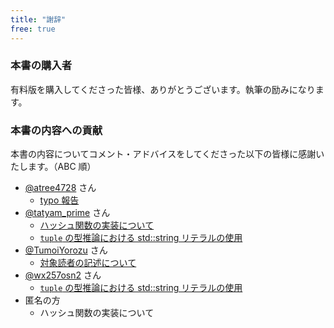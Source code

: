 ```yaml
---
title: "謝辞"
free: true
---
```


### 本書の購入者

有料版を購入してくださった皆様、ありがとうございます。執筆の励みになります。  

### 本書の内容への貢献

本書の内容についてコメント・アドバイスをしてくださった以下の皆様に感謝いたします。（ABC 順）
- [@atree4728](https://twitter.com/atree4728) さん
  - [typo 報告](https://twitter.com/atree4728/status/1389898648880697345)
- [@tatyam_prime](https://twitter.com/tatyam_prime) さん
  - [ハッシュ関数の実装について](https://twitter.com/tatyam_prime/status/1387440282484953095)
  - [`tuple` の型推論における std::string リテラルの使用](https://twitter.com/tatyam_prime/status/1494754791615991808)
- [@TumoiYorozu](https://twitter.com/TumoiYorozu) さん
  - [対象読者の記述について](https://twitter.com/TumoiYorozu/status/1386544434255253514)
- [@wx257osn2](https://twitter.com/wx257osn2) さん
  - [`tuple` の型推論における std::string リテラルの使用](https://twitter.com/wx257osn2/status/1494638817587851271)
- 匿名の方
  - ハッシュ関数の実装について
